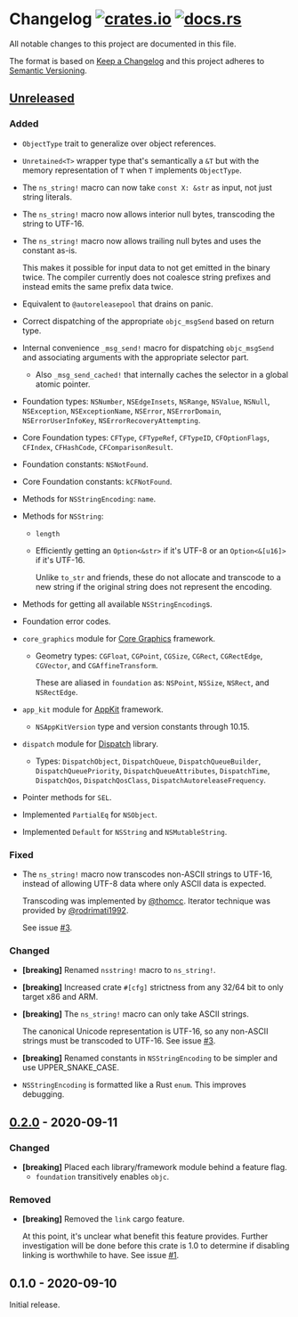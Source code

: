 # Changelog [![crates.io][crate-badge]][crate] [![docs.rs][docs-badge]][crate]

All notable changes to this project are documented in this file.

The format is based on [Keep a Changelog] and this project adheres to
[Semantic Versioning].

## [Unreleased]

### Added

- `ObjectType` trait to generalize over object references.

- `Unretained<T>` wrapper type that's semantically a `&T` but with the memory
  representation of `T` when `T` implements `ObjectType`.

- The `ns_string!` macro can now take `const X: &str` as input, not just string
  literals.

- The `ns_string!` macro now allows interior null bytes, transcoding the string
  to UTF-16.

- The `ns_string!` macro now allows trailing null bytes and uses the constant
  as-is.

  This makes it possible for input data to not get emitted in the binary twice.
  The compiler currently does not coalesce string prefixes and instead emits the
  same prefix data twice.

- Equivalent to `@autoreleasepool` that drains on panic.

- Correct dispatching of the appropriate `objc_msgSend` based on return type.

- Internal convenience `_msg_send!` macro for dispatching `objc_msgSend` and
  associating arguments with the appropriate selector part.

  - Also `_msg_send_cached!` that internally caches the selector in a global
    atomic pointer.

- Foundation types: `NSNumber`, `NSEdgeInsets`, `NSRange`, `NSValue`, `NSNull`,
  `NSException`, `NSExceptionName`, `NSError`, `NSErrorDomain`, `NSErrorUserInfoKey`, `NSErrorRecoveryAttempting`.

- Core Foundation types: `CFType`, `CFTypeRef`, `CFTypeID`, `CFOptionFlags`,
  `CFIndex`, `CFHashCode`, `CFComparisonResult`.

- Foundation constants: `NSNotFound`.

- Core Foundation constants: `kCFNotFound`.

- Methods for `NSStringEncoding`: `name`.

- Methods for `NSString`:

  - `length`

  - Efficiently getting an `Option<&str>` if it's UTF-8 or an `Option<&[u16]>` if it's UTF-16.

    Unlike `to_str` and friends, these do not allocate and transcode to a new
    string if the original string does not represent the encoding.

- Methods for getting all available `NSStringEncoding`s.

- Foundation error codes.

- `core_graphics` module for [Core Graphics](https://developer.apple.com/documentation/coregraphics)
  framework.

  - Geometry types: `CGFloat`, `CGPoint`, `CGSize`, `CGRect`, `CGRectEdge`,
    `CGVector`, and `CGAffineTransform`.

    These are aliased in `foundation` as: `NSPoint`, `NSSize`, `NSRect`, and
    `NSRectEdge`.

- `app_kit` module for [AppKit](https://developer.apple.com/documentation/appkit)
  framework.

  - `NSAppKitVersion` type and version constants through 10.15.

- `dispatch` module for [Dispatch](https://developer.apple.com/documentation/dispatch)
  library.

  - Types: `DispatchObject`, `DispatchQueue`, `DispatchQueueBuilder`,
    `DispatchQueuePriority`, `DispatchQueueAttributes`, `DispatchTime`,
    `DispatchQos`, `DispatchQosClass`, `DispatchAutoreleaseFrequency`.

- Pointer methods for `SEL`.

- Implemented `PartialEq` for `NSObject`.

- Implemented `Default` for `NSString` and `NSMutableString`.

### Fixed

- The `ns_string!` macro now transcodes non-ASCII strings to UTF-16, instead of
  allowing UTF-8 data where only ASCII data is expected.

  Transcoding was implemented by [@thomcc]. Iterator technique was provided by
  [@rodrimati1992].

  See issue [#3].

### Changed

- **\[breaking\]** Renamed `nsstring!` macro to `ns_string!`.

- **\[breaking\]** Increased crate `#[cfg]` strictness from any 32/64 bit to
  only target x86 and ARM.

- **\[breaking\]**  The `ns_string!` macro can only take ASCII strings.

  The canonical Unicode representation is UTF-16, so any non-ASCII strings must
  be transcoded to UTF-16. See issue [#3].

- **\[breaking\]** Renamed constants in `NSStringEncoding` to be simpler and use
  UPPER_SNAKE_CASE.

- `NSStringEncoding` is formatted like a Rust `enum`. This improves debugging.

## [0.2.0] - 2020-09-11

### Changed

- **\[breaking\]** Placed each library/framework module behind a feature flag.
  - `foundation` transitively enables `objc`.

### Removed

- **\[breaking\]** Removed the `link` cargo feature.

  At this point, it's unclear what benefit this feature provides. Further
  investigation will be done before this crate is 1.0 to determine if disabling
  linking is worthwhile to have. See issue [#1].

## 0.1.0 - 2020-09-10

Initial release.

[crate]:       https://crates.io/crates/fruity
[crate-badge]: https://img.shields.io/crates/v/fruity.svg
[docs]:        https://docs.rs/fruity
[docs-badge]:  https://docs.rs/fruity/badge.svg

[Keep a Changelog]:    http://keepachangelog.com/en/1.0.0/
[Semantic Versioning]: http://semver.org/spec/v2.0.0.html

[@thomcc]: https://github.com/thomcc
[@rodrimati1992]: https://github.com/rodrimati1992

[#3]: https://github.com/nvzqz/fruity/issues/3
[#1]: https://github.com/nvzqz/fruity/issues/1

[Unreleased]: https://github.com/nvzqz/fruity/compare/v0.2.0...HEAD
[0.2.0]:      https://github.com/nvzqz/fruity/compare/v0.1.0...v0.2.0
